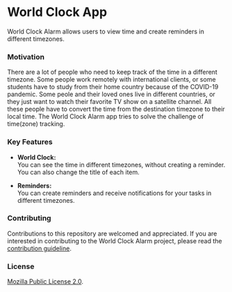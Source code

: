# World Clock App
World Clock Alarm allows users to view time and create reminders in different timezones.

### Motivation
There are a lot of people who need to keep track of the time in a different timezone. Some people work remotely with international clients, or some students have to study from their home country because of the COVID-19 pandemic. Some peole and their loved ones live in different countries, or they just want to watch their favorite TV show on a satellite channel. All these people have to convert the time from the destination timezone to their local time. The World Clock Alarm app tries to solve the challenge of time(zone) tracking.

### Key Features

- **World Clock:** \
You can see the time in different timezones, without creating a reminder. You can also change the title of each item.

- **Reminders:** \
You can create reminders and receive notifications for your tasks in different timezones.

### Contributing
Contributions to this repository are welcomed and appreciated. If you are interested in contributing to the World Clock Alarm project, please read the [contribution guideline](https://github.com/seinmon/world-clock-alarm/blob/master/CONTRIBUTING.md).

### License
[Mozilla Public License 2.0](https://github.com/seinmon/world-clock-alarm/blob/master/LICENSE).
